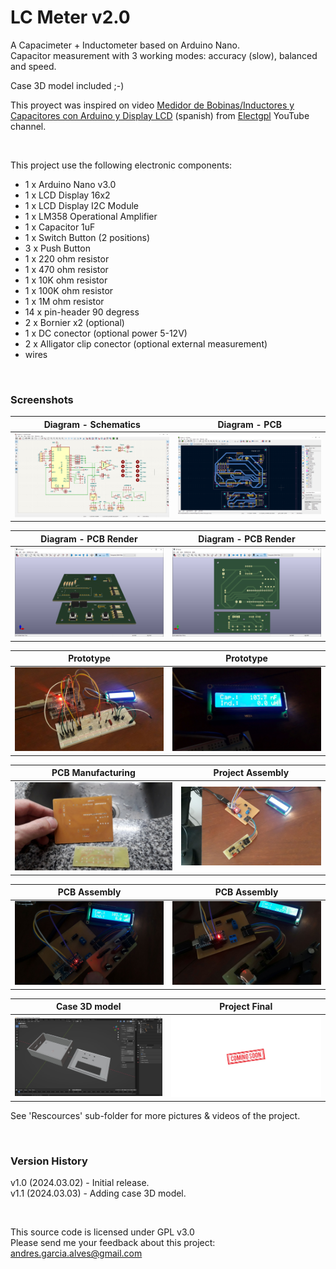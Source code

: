# LC Meter v2.0

A Capacimeter + Inductometer based on Arduino Nano.  
Capacitor measurement with 3 working modes: accuracy (slow), balanced and speed.  

Case 3D model included ;-)

This proyect was inspired on video [Medidor de Bobinas/Inductores y Capacitores con Arduino y Display LCD](https://www.youtube.com/watch?v=hMa-AWyuxaA) (spanish) from [Electgpl](https://www.youtube.com/@electgpl) YouTube channel.

&nbsp;

This project use the following electronic components:
- 1 x Arduino Nano v3.0
- 1 x LCD Display 16x2
- 1 x LCD Display I2C Module
- 1 x LM358 Operational Amplifier
- 1 x Capacitor 1uF
- 1 x Switch Button (2 positions)
- 3 x Push Button
- 1 x 220 ohm resistor
- 1 x 470 ohm resistor
- 1 x 10K ohm resistor
- 1 x 100K ohm resistor
- 1 x 1M ohm resistor
- 14 x pin-header 90 degress
- 2 x Bornier x2 (optional)
- 1 x DC conector (optional power 5-12V)
- 2 x Alligator clip conector (optional external measurement)
- wires


&nbsp;

### Screenshots

| Diagram - Schematics                            | Diagram - PCB                                   |
|-------------------------------------------------|-------------------------------------------------|
| ![](Resources/01-schematic-diagram.png)         | ![](Resources/02-pcb-diagram.png)               |

| Diagram - PCB Render                            | Diagram - PCB Render                            |
|-------------------------------------------------|-------------------------------------------------|
| ![](Resources/03-pcb-render-front-side.png)     | ![](Resources/04-pcb-render-back-side.png)      |

| Prototype                                       | Prototype                                       |
|-------------------------------------------------|-------------------------------------------------|
| ![](Resources/05-prototype.jpg)                 | ![](Resources/06-prototype.jpg)                 |

| PCB Manufacturing                               | Project Assembly                                |
|-------------------------------------------------|-------------------------------------------------|
| ![](Resources/08-pcb-manufacturing.jpg)         | ![](Resources/10-pcb-assembly.jpg)              |

| PCB Assembly                                    | PCB Assembly                                    |
|-------------------------------------------------|-------------------------------------------------|
| ![](Resources/11-pcb-assembly.jpg)              | ![](Resources/12-pcb-assembly.jpg)              |

| Case 3D model                                   | Project Final                                   |
|-------------------------------------------------|-------------------------------------------------|
| ![](Resources/13-case-3d-model.jpg)             | ![](Resources/14-project-final.jpg)             |

See 'Rescources' sub-folder for more pictures & videos of the project.

&nbsp;

### Version History

v1.0 (2024.03.02) - Initial release.  
v1.1 (2024.03.03) - Adding case 3D model.

&nbsp;

This source code is licensed under GPL v3.0  
Please send me your feedback about this project: andres.garcia.alves@gmail.com
